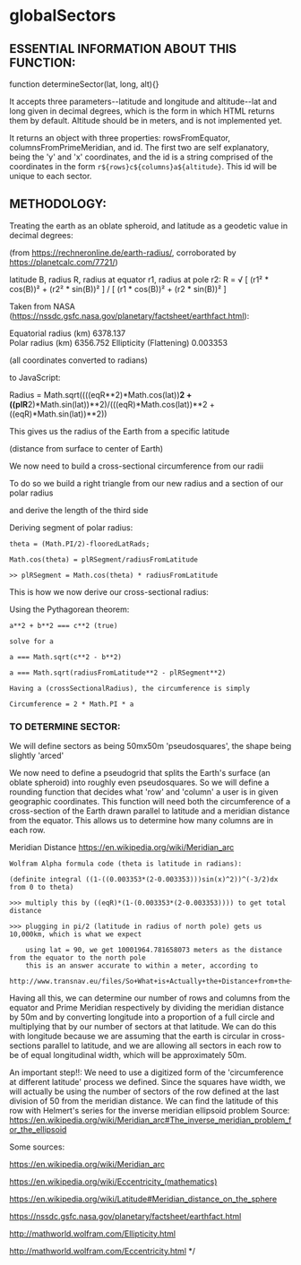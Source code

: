 # globalSectors

## ESSENTIAL INFORMATION ABOUT THIS FUNCTION:
function determineSector(lat, long, alt){}

It accepts three parameters--latitude and longitude and altitude--lat and long given in decimal degrees, which is
the form in which HTML returns them by default. Altitude should be in meters, and is not implemented yet.

It returns an object with three properties: rowsFromEquator, columnsFromPrimeMeridian, and id.
The first two are self explanatory, being the 'y' and 'x' coordinates, and the id is a string
comprised of the coordinates in the form `r${rows}c${columns}a${altitude}`.
This id will be unique to each sector.

## METHODOLOGY:
Treating the earth as an oblate spheroid, and latitude as a geodetic value in decimal degrees:

(from https://rechneronline.de/earth-radius/, corroborated by https://planetcalc.com/7721/)

latitude B, radius R, radius at equator r1, radius at pole r2:
R = √ [ (r1² * cos(B))² + (r2² * sin(B))² ] / [ (r1 * cos(B))² + (r2 * sin(B))² ]

Taken from NASA (https://nssdc.gsfc.nasa.gov/planetary/factsheet/earthfact.html):

Equatorial radius (km)	        6378.137    
Polar radius (km)               6356.752 
Ellipticity (Flattening)        0.003353  


(all coordinates converted to radians)

to JavaScript:

Radius = Math.sqrt((((eqR**2)*Math.cos(lat))**2 + ((plR**2)*Math.sin(lat))**2)/(((eqR)*Math.cos(lat))**2 + ((eqR)*Math.sin(lat))**2))

This gives us the radius of the Earth from a specific latitude

  (distance from surface to center of Earth)
  
We now need to build a cross-sectional circumference from our radii

  To do so we build a right triangle from our new radius and a section of our polar radius
  
  and derive the length of the third side

  Deriving segment of polar radius:
  
    theta = (Math.PI/2)-flooredLatRads;
    
    Math.cos(theta) = plRSegment/radiusFromLatitude
    
    >> plRSegment = Math.cos(theta) * radiusFromLatitude

This is how we now derive our cross-sectional radius:

  Using the Pythagorean theorem:
  
    a**2 + b**2 === c**2 (true)
    
    solve for a
    
    a === Math.sqrt(c**2 - b**2)
    
    a === Math.sqrt(radiusFromLatitude**2 - plRSegment**2)
    
    Having a (crossSectionalRadius), the circumference is simply
    
    Circumference = 2 * Math.PI * a

### TO DETERMINE SECTOR:
We will define sectors as being 50mx50m 'pseudosquares', the shape being slightly 'arced'

We now need to define a pseudogrid that splits the Earth's surface (an oblate spheroid)
  into roughly even pseudosquares. So we will define a rounding function that decides
  what 'row' and 'column' a user is in given geographic coordinates. This function will need
  both the circumference of a cross-section of the Earth drawn parallel to latitude and
  a meridian distance from the equator. This allows us to determine how many columns are in
  each row.

  Meridian Distance https://en.wikipedia.org/wiki/Meridian_arc
  
    Wolfram Alpha formula code (theta is latitude in radians):
    
    (definite integral ((1-((0.003353*(2-0.003353)))sin(x)^2))^(-3/2)dx from 0 to theta)
    
    >>> multiply this by ((eqR)*(1-(0.003353*(2-0.003353)))) to get total distance
    
    >>> plugging in pi/2 (latitude in radius of north pole) gets us 10,000km, which is what we expect

        using lat = 90, we get 10001964.781658073 meters as the distance from the equator to the north pole
        this is an answer accurate to within a meter, according to 
        http://www.transnav.eu/files/So+What+is+Actually+the+Distance+from+the+Equator+to+the+Pole+%C3%A2%E2%82%AC%E2%80%9C+Overview+of+the+Meridian+Distance+Approximations,435.pdf

  Having all this, we can determine our number of rows and columns from the equator
    and Prime Meridian respectively by dividing the meridian distance by 50m and by converting
    longitude into a proportion of a full circle and multiplying that by our number of sectors
    at that latitude. We can do this with longitude because we are assuming that the earth is
    circular in cross-sections parallel to latitude, and we are allowing all sectors in each row
    to be of equal longitudinal width, which will be approximately 50m.

  An important step!!: We need to use a digitized form of the 'circumference at different latitude'
    process we defined. Since the squares have width, we will actually be using the number of sectors of
    the row defined at the last division of 50 from the meridian distance.
    We can find the latitude of this row with Helmert's series for the inverse meridian ellipsoid problem
    Source: https://en.wikipedia.org/wiki/Meridian_arc#The_inverse_meridian_problem_for_the_ellipsoid


Some sources:

https://en.wikipedia.org/wiki/Meridian_arc

https://en.wikipedia.org/wiki/Eccentricity_(mathematics)

https://en.wikipedia.org/wiki/Latitude#Meridian_distance_on_the_sphere

https://nssdc.gsfc.nasa.gov/planetary/factsheet/earthfact.html

http://mathworld.wolfram.com/Ellipticity.html

http://mathworld.wolfram.com/Eccentricity.html
*/
